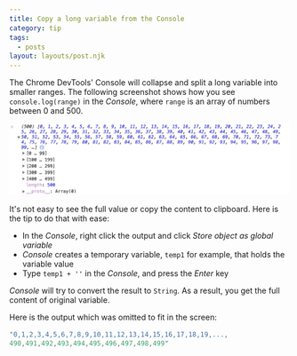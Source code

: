 ```yaml
---
title: Copy a long variable from the Console
category: tip
tags:
  - posts
layout: layouts/post.njk
---
```


The Chrome DevTools' Console will collapse and split a long variable into smaller ranges. The following screenshot shows how you see `console.log(range)` in the _Console_, where `range` is an array of numbers between 0 and 500.

![long variable in the Console](/img/long-variable-in-console.png)

It's not easy to see the full value or copy the content to clipboard. Here is the tip to do that with ease:

* In the _Console_, right click the output and click _Store object as global variable_
* _Console_ creates a temporary variable, `temp1` for example, that holds the variable value
* Type `temp1 + ''` in the _Console_, and press the _Enter_ key

_Console_ will try to convert the result to `String`. As a result, you get the full content of original variable.

Here is the output which was omitted to fit in the screen:

```js
"0,1,2,3,4,5,6,7,8,9,10,11,12,13,14,15,16,17,18,19,...,
490,491,492,493,494,495,496,497,498,499"
```
